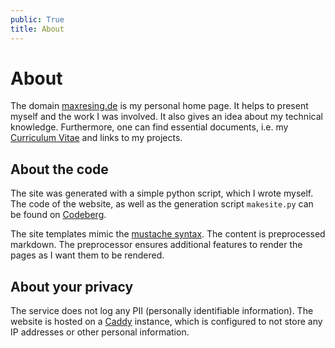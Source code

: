 ```yaml
---
public: True
title: About
---
```


# About

The domain [maxresing.de](https://www.maxresing.de) is my personal home page.
It helps to present myself and the work I was involved. It also gives an idea
about my technical knowledge. Furthermore, one can find essential documents,
i.e. my [Curriculum Vitae](https://static.maxresing.de/doc/CV.pdf) and links to
my projects.


## About the code

The site was generated with a simple python script, which I wrote myself. The
code of the website, as well as the generation script `makesite.py` can be found
on [Codeberg](https://codeberg.org/resingm/de-maxresing-www).

The site templates mimic the [mustache syntax](https://mustache.github.io/mustache.5.html).
The content is preprocessed markdown. The preprocessor ensures additional
features to render the pages as I want them to be rendered.


## About your privacy

The service does not log any PII (personally identifiable information). The
website is hosted on a [Caddy](https://caddyserver.com/) instance, which is
configured to not store any IP addresses or other personal information.




